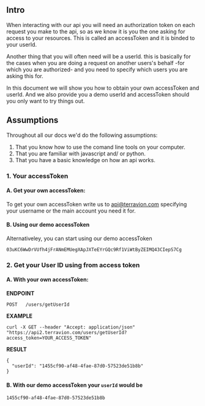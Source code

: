 ## Intro

When interacting with our api you will need an authorization token on each request you make to the api, so as we know it is you the one asking for access to your resources. This is called an accessToken and it is binded to your userId.

Another thing that you will often need will be a userId. this is basically for the cases when you are doing a request on another users's behalf -for which you are authorized- and you need to specify which users you are asking this for.

In this document we will show you how to obtain your own accessToken and userId. And we also provide you a demo userId and accessToken should you only want to try things out.

## Assumptions

Throughout all our docs we'd do the following assumptions:

1. That you know how to use the comand line tools on your computer.
2. That you are familiar with javascript and/ or python.
3. That you have a basic knowledge on how an api works.

### 1. Your accessToken

#### A. Get your own accessToken:

To get your own accessToken write us to api@terravion.com specifying your username or the main account you need it for.

#### B. Using our demo accessToken

Alternativeley, you can start using our demo accessToken

```
03uKC6WwDrVUfh4jFrANmEMUegXApJXTeEYrGQc9Rf1ViWtByZEIMQ43CIepS7Cg
```

### 2. Get your User ID using from access token

#### A. With your own accessToken:

**ENDPOINT**

`POST   /users/getUserId`

**EXAMPLE**
```
curl -X GET --header "Accept: application/json" "https://api2.terravion.com/users/getUserId?access_token=YOUR_ACCESS_TOKEN"
```

**RESULT**

```
{
  "userId": "1455cf90-af48-4fae-87d0-57523de51b8b"
}
```

#### B. With our demo accessToken your `userId` would be

```
1455cf90-af48-4fae-87d0-57523de51b8b
```
